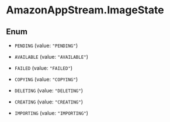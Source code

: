 # AmazonAppStream.ImageState

## Enum


* `PENDING` (value: `"PENDING"`)

* `AVAILABLE` (value: `"AVAILABLE"`)

* `FAILED` (value: `"FAILED"`)

* `COPYING` (value: `"COPYING"`)

* `DELETING` (value: `"DELETING"`)

* `CREATING` (value: `"CREATING"`)

* `IMPORTING` (value: `"IMPORTING"`)


